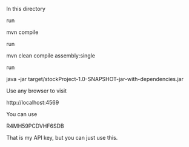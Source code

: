 In this directory

run

mvn compile

run

mvn clean compile assembly:single

run

java -jar target/stockProject-1.0-SNAPSHOT-jar-with-dependencies.jar 

Use any browser to visit

http://localhost:4569

You can use 

R4MH59PCDVHF6SDB

That is my API key, but you can just use this. 


